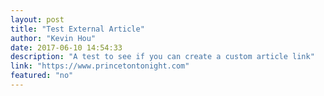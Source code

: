 ```yaml
---
layout: post
title: "Test External Article"
author: "Kevin Hou"
date: 2017-06-10 14:54:33
description: "A test to see if you can create a custom article link"
link: "https://www.princetontonight.com"
featured: "no"
---
```

